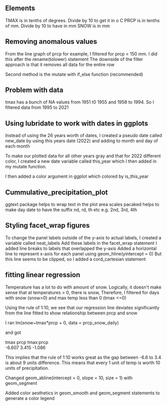 Elements
--------
TMAX is in tenths of degrees. Divide by 10 to get it in o C
PRCP is in tenths of mm. Divide by 10 to have in mm
SNOW is in mm

Removing anomalous values
-------------------------
From the line graph of prcp for example, I filtered for prcp < 150 mm. I did this after the
rename(tolower) statement
The downside of the filter approach is that it removes all data for the entire row

Second method is the mutate with if_else function (recommended)

Problem with data
-----------------
tmax has a bunch of NA values from 1951 t0 1955 and 1958 to 1994. So I filtered data from 1995 to 2021

Using lubridate to work with dates in ggplots
---------------------------------------------
Instead of using the 26 years worth of dates, I created a pseudo date called new_date by using this years date (2022) and adding to month and day of each month

To make our plotted data for all other years gray and that for 2022 different color, I created a new date variable called this_year which I then added in my mutate function.

I then added a color argument in ggplot which colored by is_this_year

Cummulative_precipitation_plot
------------------------------
ggtext package helps to wrap text in the plot area
scales pacaked helps to make day date to have the suffix nd, rd, th etc e.g. 2nd, 3rd, 4th

Styling facet_wrap figures
--------------------------
To change the panel labels outside of the y-axis to actual labels, I created a variable called neat_labels
Add these labels in the facet_wrap statement
I added line breaks to labels that overlapped the y-axis
Added a horizontal line to represent x-axis for each panel using geom_hline(yintercept = 0)
But this line seems to be clipped, so I added a cord_cartesian statement

fitting linear regression
-------------------------
Temperature has a lot to do with amount of snow. Logically, it doesn't make sense that at temperatures > 0, there is snow, Therefore, I filtered for days with snow (snow>0) and max temp less than 0 (tmax <=0)

Using the rule of 1:10, we see that our regression line deviates significantly from the line fitted to show relationship between prcp and snow

I ran 
lm(snow~tmax*prcp + 0, data = prcp_snow_daily)

and got 

tmax       prcp  tmax:prcp  
   -6.607      3.415     -1.086
   
This implies that the rule of 1:10 works great as the gap between -6.6 to 3.4 is about 9 units difference. This means that every 1 unit of temp is worth 10 units of precipitation.

Changed geom_abline(intercept = 0, slope = 10, size = 1) with geom_segment 

Added color aesthetics in geom_smooth and geom_segment statements to generate a color legend